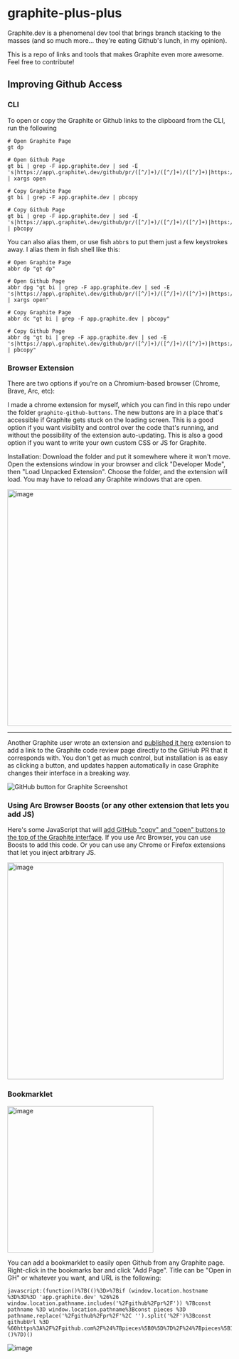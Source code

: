 # graphite-plus-plus
Graphite.dev is a phenomenal dev tool that brings branch stacking to the masses (and so much more... they're eating Github's lunch, in my opinion).

This is a repo of links and tools that makes Graphite even more awesome. Feel free to contribute!

## Improving Github Access

### CLI

To open or copy the Graphite or Github links to the clipboard from the CLI, run the following

```
# Open Graphite Page
gt dp

# Open Github Page
gt bi | grep -F app.graphite.dev | sed -E 's|https://app\.graphite\.dev/github/pr/([^/]+)/([^/]+)/([^/]+)|https://github.com/\1/\2/pull/\3|' | xargs open

# Copy Graphite Page
gt bi | grep -F app.graphite.dev | pbcopy

# Copy Github Page
gt bi | grep -F app.graphite.dev | sed -E 's|https://app\.graphite\.dev/github/pr/([^/]+)/([^/]+)/([^/]+)|https://github.com/\1/\2/pull/\3|' | pbcopy
```

You can also alias them, or use fish `abbr`s to put them just a few keystrokes away. I alias them in fish shell like this:

```
# Open Graphite Page
abbr dp "gt dp"

# Open Github Page
abbr dpg "gt bi | grep -F app.graphite.dev | sed -E 's|https://app\.graphite\.dev/github/pr/([^/]+)/([^/]+)/([^/]+)|https://github.com/\1/\2/pull/\3|' | xargs open"

# Copy Graphite Page
abbr dc "gt bi | grep -F app.graphite.dev | pbcopy"

# Copy Github Page
abbr dg "gt bi | grep -F app.graphite.dev | sed -E 's|https://app\.graphite\.dev/github/pr/([^/]+)/([^/]+)/([^/]+)|https://github.com/\1/\2/pull/\3|' | pbcopy"
```

### Browser Extension

There are two options if you're on a Chromium-based browser (Chrome, Brave, Arc, etc):

I made a chrome extension for myself, which you can find in this repo under the folder `graphite-github-buttons`. The new buttons are in a place that's accessible if Graphite gets stuck on the loading screen. This is a good option if you want visiblity and control over the code that's running, and without the possibility of the extension auto-updating. This is also a good option if you want to write your own custom CSS or JS for Graphite. 

Installation: Download the folder and put it somewhere where it won't move. Open the extensions window in your browser and click "Developer Mode", then "Load Unpacked Extension". Choose the folder, and the extension will load. You may have to reload any Graphite windows that are open.

<img width="530" alt="image" src="https://github.com/benjaffe/graphite-plus-plus/assets/573204/7be804c4-f957-4903-8d9c-e9bb0344ad73">

---

Another Graphite user wrote an extension and [published it here](https://chrome.google.com/webstore/detail/github-button-for-graphit/kfeljefjihmhdfhclfippknhgckkpihj) extension to add a link to the Graphite code review page directly to the GitHub PR that it corresponds with. You don't get as much control, but installation is as easy as clicking a button, and updates happen automatically in case Graphite changes their interface in a breaking way.

![GitHub button for Graphite Screenshot](https://user-images.githubusercontent.com/1403638/229561035-a0156d37-1686-41d6-9f39-20074f96a281.jpg)


### Using Arc Browser Boosts (or any other extension that lets you add JS)

Here's some JavaScript that will [add GitHub "copy" and "open" buttons to the top of the Graphite interface](https://gist.github.com/benjaffe/8ce3be07f5221f4ec4f0922c6ad4e470). If you use Arc Browser, you can use Boosts to add this code. Or you can use any Chrome or Firefox extensions that let you inject arbitrary JS.

<img width="486" alt="image" src="https://github.com/benjaffe/graphite-plus-plus/assets/573204/46568bc1-91de-4601-aebb-63bf0b005816">

### Bookmarklet

<img width="328" alt="image" src="https://user-images.githubusercontent.com/573204/229561599-3fa10597-0d40-4f21-a1c7-83054f3606c0.png">

You can add a bookmarklet to easily open Github from any Graphite page. Right-click in the bookmarks bar and click "Add Page". Title can be "Open in GH" or whatever you want, and URL is the following:

```
javascript:(function()%7B(()%3D>%7Bif (window.location.hostname %3D%3D%3D 'app.graphite.dev' %26%26 window.location.pathname.includes('%2Fgithub%2Fpr%2F')) %7Bconst pathname %3D window.location.pathname%3Bconst pieces %3D pathname.replace('%2Fgithub%2Fpr%2F'%2C '').split('%2F')%3Bconst githubUrl %3D %60https%3A%2F%2Fgithub.com%2F%24%7Bpieces%5B0%5D%7D%2F%24%7Bpieces%5B1%5D%7D%2Fpull%2F%24%7Bpieces%5B2%5D.split('%2F')%5B0%5D%7D%2F%60%3Bwindow.open(githubUrl)%3B%7D%7D)()%7D)()
```
![image](https://user-images.githubusercontent.com/573204/229560063-4b55ab38-bb92-40b4-b73b-7ee38c849b46.png)

